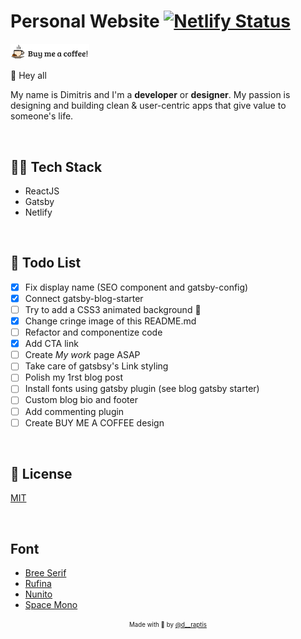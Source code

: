 # Personal Website [![Netlify Status](https://api.netlify.com/api/v1/badges/e4520b10-e500-466a-aaeb-2c8f3f599f39/deploy-status)](https://app.netlify.com/sites/naughty-golick-c955d6/deploys)

<a href="https://www.paypal.me/DimitrisRaptis/2.99"><img width="25%" src="./assets/buy-me-a-coffee.png"/></a>

👋 Hey all

My name is Dimitris and I'm a **developer** or **designer**. My passion is designing and building clean & user-centric apps that give value to someone's life.

&nbsp;

## 👨‍💻 Tech Stack
   - ReactJS 
   - Gatsby
   - Netlify

&nbsp;

## 🚀 Todo List
- [x] Fix display name (SEO component and gatsby-config)
- [x] Connect gatsby-blog-starter
- [ ] Try to add a CSS3 animated background 🌠
- [x] Change cringe image of this README.md
- [ ] Refactor and componentize code
- [x] Add CTA link
- [ ] Create *My work* page ASAP
- [ ] Take care of gatsbsy's Link styling
- [ ] Polish my 1rst blog post
- [ ] Install fonts using gatsby plugin (see blog gatsby starter)
- [ ] Custom blog bio and footer
- [ ] Add commenting plugin
- [ ] Create BUY ME A COFFEE design
 
&nbsp;

## :page_with_curl: License

[MIT](https://en.wikipedia.org/wiki/MIT_License)

&nbsp;

## Font

- [Bree Serif](https://fonts.google.com/specimen/Bree+Serif)
- [Rufina](https://fonts.google.com/specimen/Rufina)
- [Nunito](https://fonts.google.com/specimen/Nunito)
- [Space Mono](https://fonts.google.com/specimen/Space+Mono)


<p align="center">
<sub><sup>Made with 🤘 by <a href="https://twitter.com/d__raptis">@d__raptis</a></sup></sub>
</p>
